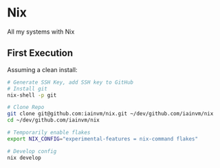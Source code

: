 # Nix

All my systems with Nix

## First Execution

Assuming a clean install:
```sh
# Generate SSH Key, add SSH key to GitHub
# Install git
nix-shell -p git

# Clone Repo
git clone git@github.com:iainvm/nix.git ~/dev/github.com/iainvm/nix
cd ~/dev/github.com/iainvm/nix

# Temporarily enable flakes
export NIX_CONFIG="experimental-features = nix-command flakes"

# Develop config
nix develop
```
